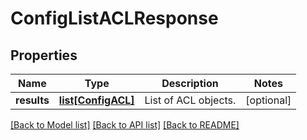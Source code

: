 # ConfigListACLResponse

## Properties
Name | Type | Description | Notes
------------ | ------------- | ------------- | -------------
**results** | [**list[ConfigACL]**](ConfigACL.md) | List of ACL objects. | [optional] 

[[Back to Model list]](../README.md#documentation-for-models) [[Back to API list]](../README.md#documentation-for-api-endpoints) [[Back to README]](../README.md)


